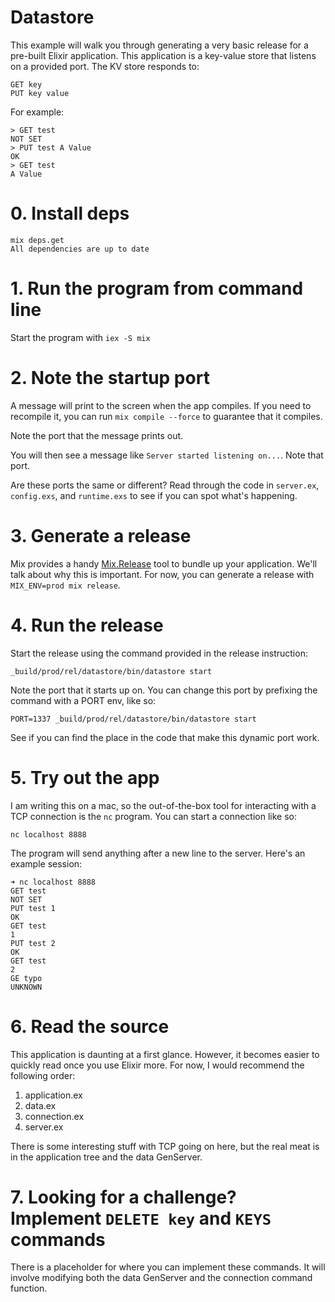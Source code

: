# Datastore

This example will walk you through generating a very basic release for a
pre-built Elixir application. This application is a key-value store that
listens on a provided port. The KV store responds to:

```
GET key
PUT key value
```

For example:

```
> GET test
NOT SET
> PUT test A Value
OK
> GET test
A Value
```

# 0. Install deps

```
mix deps.get
All dependencies are up to date
```

# 1. Run the program from command line

Start the program with `iex -S mix`

# 2. Note the startup port

A message will print to the screen when the app compiles. If you need to recompile it, you can run
`mix compile --force` to guarantee that it compiles.

Note the port that the message prints out.

You will then see a message like `Server started listening on...`. Note that port.

Are these ports the same or different? Read through the code in `server.ex`, `config.exs`,
and `runtime.exs` to see if you can spot what's happening.

# 3. Generate a release

Mix provides a handy [Mix.Release](https://hexdocs.pm/mix/1.12/Mix.Tasks.Release.html)
tool to bundle up your application. We'll talk about why this is important. For now, you
can generate a release with `MIX_ENV=prod mix release`.

# 4. Run the release

Start the release using the command provided in the release instruction:

```
_build/prod/rel/datastore/bin/datastore start
```

Note the port that it starts up on. You can change this port by prefixing the command
with a PORT env, like so:

```
PORT=1337 _build/prod/rel/datastore/bin/datastore start
```

See if you can find the place in the code that make this dynamic port work.

# 5. Try out the app

I am writing this on a mac, so the out-of-the-box tool for interacting with a TCP connection
is the `nc` program. You can start a connection like so:

```
nc localhost 8888
```

The program will send anything after a new line to the server. Here's an example session:

```
➜ nc localhost 8888
GET test
NOT SET
PUT test 1
OK
GET test
1
PUT test 2
OK
GET test
2
GE typo
UNKNOWN
```

# 6. Read the source

This application is daunting at a first glance. However, it becomes easier to quickly read once
you use Elixir more. For now, I would recommend the following order:

1. application.ex
2. data.ex
3. connection.ex
4. server.ex

There is some interesting stuff with TCP going on here, but the real meat is in the application
tree and the data GenServer.

# 7. Looking for a challenge? Implement `DELETE key` and `KEYS` commands

There is a placeholder for where you can implement these commands. It will involve modifying both
the data GenServer and the connection command function.
